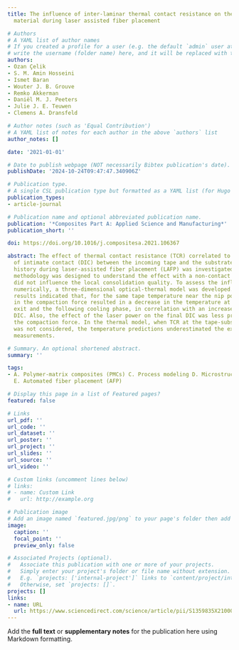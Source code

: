 ```yaml
---
title: The influence of inter-laminar thermal contact resistance on the cooling of
  material during laser assisted fiber placement

# Authors
# A YAML list of author names
# If you created a profile for a user (e.g. the default `admin` user at `content/authors/admin/`), 
# write the username (folder name) here, and it will be replaced with their full name and linked to their profile.
authors:
- Ozan Çelik
- S. M. Amin Hosseini
- Ismet Baran
- Wouter J. B. Grouve
- Remko Akkerman
- Daniël M. J. Peeters
- Julie J. E. Teuwen
- Clemens A. Dransfeld

# Author notes (such as 'Equal Contribution')
# A YAML list of notes for each author in the above `authors` list
author_notes: []

date: '2021-01-01'

# Date to publish webpage (NOT necessarily Bibtex publication's date).
publishDate: '2024-10-24T09:47:47.340906Z'

# Publication type.
# A single CSL publication type but formatted as a YAML list (for Hugo requirements).
publication_types:
- article-journal

# Publication name and optional abbreviated publication name.
publication: '*Composites Part A: Applied Science and Manufacturing*'
publication_short: ''

doi: https://doi.org/10.1016/j.compositesa.2021.106367

abstract: The effect of thermal contact resistance (TCR) correlated to the degree
  of intimate contact (DIC) between the incoming tape and the substrate on the temperature
  history during laser-assisted fiber placement (LAFP) was investigated. A novel experimental
  methodology was designed to understand the effect with a non-contact method which
  did not influence the local consolidation quality. To assess the influence of TCR
  numerically, a three-dimensional optical-thermal model was developed. Experimental
  results indicated that, for the same tape temperature near the nip point, an increase
  in the compaction force resulted in a decrease in the temperature at the roller
  exit and the following cooling phase, in correlation with an increase in the final
  DIC. Also, the effect of the laser power on the final DIC was less pronounced than
  the compaction force. In the thermal model, when TCR at the tape-substrate interface
  was not considered, the temperature predictions underestimated the experimental
  measurements.

# Summary. An optional shortened abstract.
summary: ''

tags:
- A. Polymer-matrix composites (PMCs) C. Process modeling D. Microstructural analysis
  E. Automated fiber placement (AFP)

# Display this page in a list of Featured pages?
featured: false

# Links
url_pdf: ''
url_code: ''
url_dataset: ''
url_poster: ''
url_project: ''
url_slides: ''
url_source: ''
url_video: ''

# Custom links (uncomment lines below)
# links:
# - name: Custom Link
#   url: http://example.org

# Publication image
# Add an image named `featured.jpg/png` to your page's folder then add a caption below.
image:
  caption: ''
  focal_point: ''
  preview_only: false

# Associated Projects (optional).
#   Associate this publication with one or more of your projects.
#   Simply enter your project's folder or file name without extension.
#   E.g. `projects: ['internal-project']` links to `content/project/internal-project/index.md`.
#   Otherwise, set `projects: []`.
projects: []
links:
- name: URL
  url: https://www.sciencedirect.com/science/article/pii/S1359835X21000919
---
```


Add the **full text** or **supplementary notes** for the publication here using Markdown formatting.
